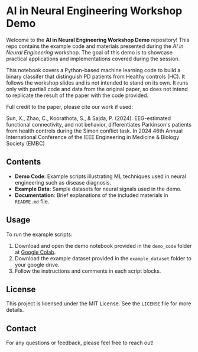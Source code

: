 # AI in Neural Engineering Workshop Demo
Welcome to the **AI in Neural Engineering Workshop Demo** repository! This repo contains the example code and materials presented during the *AI in Neural Engineering* workshop. The goal of this demo is to showcase practical applications and implementations covered during the session.

This notebook covers a Python-based machine learning code to build a binary classifer that distinguish PD patients from Healthy controls (HC). It follows the workshop slides and is not intended to stand on its own. It runs only with partiall code and data from the original paper, so does not intend to replicate the result of the paper with the code provided.

Full credit to the paper, please cite our work if used:

Sun, X., Zhao, C., Koorathota, S., & Sajda, P. (2024). EEG-estimated functional connectivity, and not behavior, differentiates Parkinson's patients from health controls during the Simon conflict task. In 2024 46th Annual International Conference of the IEEE Engineering in Medicine & Biology Society (EMBC)


## Contents

- **Demo Code**: Example scripts illustrating ML techniques used in neural engineering such as disease diagnosis.
- **Example Data**: Sample datasets for neural signals used in the demo.
- **Documentation**: Brief explanations of the included materials in `README.md` file.


## Usage

To run the example scripts:

1. Download and open the demo notebook provided in the `demo_code` folder at [Google Colab](https://colab.research.google.com/).
2. Download the example dataset provided in the `example_dataset` folder to your google drive.
3. Follow the instructions and comments in each script blocks.


## License

This project is licensed under the MIT License. See the `LICENSE` file for more details.

## Contact

For any questions or feedback, please feel free to reach out!
